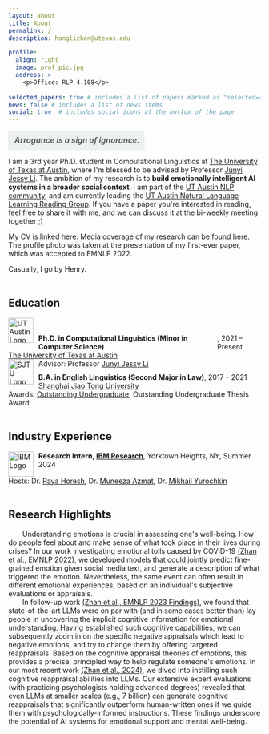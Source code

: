 ```yaml
---
layout: about
title: About
permalink: /
description: honglizhan@utexas.edu

profile:
  align: right
  image: prof_pic.jpg
  address: >
    <p>Office: RLP 4.108</p>
    
selected_papers: true # includes a list of papers marked as "selected={true}"
news: false # includes a list of news items
social: true  # includes social icons at the bottom of the page
---
```


<blockquote style="display: inline-block; margin: 0; padding: 10px; background-color: #ecf0f1; font-style: italic; font-size: 1.1em;"><strong><em>Arrogance is a sign of ignorance.</em></strong></blockquote>

I am a 3rd year Ph.D. student in Computational Linguistics at <a href="https://www.utexas.edu/">The University of Texas at Austin</a>, where I'm blessed to be advised by Professor <a href="https://jessyli.com/">Junyi Jessy Li</a>. The ambition of my research is to <strong>build emotionally intelligent AI systems in a broader social context</strong>. I am part of the <a href="https://www.nlp.utexas.edu/">UT Austin NLP community</a>, and am currently leading the <a href="https://honglizhan.github.io/NLL/">UT Austin Natural Language Learning Reading Group</a>. If you have a paper you're interested in reading, feel free to share it with me, and we can discuss it at the bi-weekly meeting together ;)


<!---- <a href="https://asol.ling.utexas.edu/">Associated Students of Linguistics</a> I received my B.A. in English (Linguistics) as an outstanding graduate from <a href="https://en.sjtu.edu.cn/">Shanghai Jiao Tong University</a> in 2021. During my undergraduate studies there, I was very fortunate to be guided academically by wonderful professors including Professor <a href="https://sfl.sjtu.edu.cn/Data/View/1814">Xinchao Guan</a>, Professor <a href="https://sfl.sjtu.edu.cn/Data/View/1774">Zhenhua Wang</a>, and Professor <a href="https://sfl.sjtu.edu.cn/Data/View/1931">Fengchao Zhen</a>.

You can find my CV [here](https://honglizhan.github.io/assets/pdf/CV.pdf).-->

My CV is linked [here](https://honglizhan.github.io/assets/pdf/CV.pdf). Media coverage of my research can be found [here](https://honglizhan.github.io/media_coverage/). The profile photo was taken at the presentation of my first-ever paper, which was accepted to EMNLP 2022.

Casually, I go by Henry.<br/><br/>

<!---- I'm also a cellist since 4 years old. In my free time, I like to practice the cello and play golf. You can find more details about my cello journey [here](https://honglizhan.github.io/life/). I write diaries [here](https://honglizhan.github.io/Hongli_Diaries/).-->

<!---- My advisor calls me a tweet pro :P-->

<div class="education">
  <h2>Education</h2>
    <img src="https://raw.githubusercontent.com/honglizhan/honglizhan.github.io/master/assets/img/University_of_Texas_at_Austin_logo.svg" alt="UT Austin Logo" style="width:50px; height:auto; float:left; margin-right:10px; align-self: stretch;"><br/>
      <div class="education-title" style="display: flex; align-items: flex-start;">
        <strong>Ph.D. in Computational Linguistics (Minor in Computer Science)</strong>, 2021 &ndash; Present
      </div>
        <a href="https://www.utexas.edu/">The University of Texas at Austin</a>
        <br>
        Advisor: Professor <a href="https://jessyli.com/">Junyi Jessy Li</a>
    <img src="https://raw.githubusercontent.com/honglizhan/honglizhan.github.io/master/assets/img/sjtu_banner_red.svg" alt="SJTU Logo" style="width:50px; height:auto; float:left; margin-right:10px; align-self: stretch;"><br/>
      <div class="education-title" style="display: flex; align-items: flex-start;">
        <strong>B.A. in English Linguistics (Second Major in Law)</strong>, 2017 &ndash; 2021
      </div>
        <a href="https://en.sjtu.edu.cn/">Shanghai Jiao Tong University</a>
        <!---- <br>
        Advisors: Professor <a href="https://sfl.sjtu.edu.cn/Data/View/1774">Zhenhua Wang</a>, Professor <a href="https://sfl.sjtu.edu.cn/Data/View/1931">Fengchao Zhen</a>-->
        <br>
        Awards: <a href="https://sfl.sjtu.edu.cn/Data/View/5045">Outstanding Undergraduate</a>; Outstanding Undergraduate Thesis Award
</div>

<br/>

<div class="education">
  <h2>Industry Experience</h2>
    <div class="education-title">
      <img src="https://upload.wikimedia.org/wikipedia/commons/5/51/IBM_logo.svg" alt="IBM Logo" style="width:50px; height:auto; float:left; margin-right:10px;">
      <strong>Research Intern, <a href="https://research.ibm.com/">IBM Research</a></strong>, Yorktown Heights, NY, Summer 2024
    </div>
      Hosts: Dr. <a href="https://www.linkedin.com/in/raya-horesh/">Raya Horesh</a>, Dr. <a href="https://www.linkedin.com/in/muneeza-azmat-b4702851">Muneeza Azmat</a>, Dr. <a href="https://moonfolk.github.io/">Mikhail Yurochkin</a>
</div>


<br/>

<div class="education">
  <h2>Research Highlights</h2>
    &ensp;&ensp;&ensp;&ensp;Understanding emotions is crucial in assessing one's well-being. How do people feel about and make sense of what took place in their lives during crises? In our work investigating emotional tolls caused by COVID-19 <a href="https://aclanthology.org/2022.emnlp-main.642/">(Zhan et al., EMNLP 2022)</a>, we developed models that could jointly predict fine-grained emotion given social media text, and generate a description of what triggered the emotion. Nevertheless, the same event can often result in different emotional experiences, based on an individual's subjective evaluations or appraisals.
    <br>
    &ensp;&ensp;&ensp;&ensp;In follow-up work <a href="https://aclanthology.org/2023.findings-emnlp.962/">(Zhan et al., EMNLP 2023 Findings)</a>, we found that state-of-the-art LLMs were on par with (and in some cases better than) lay people in uncovering the implicit cognitive information for emotional understanding. Having established such cognitive capabilities, we can subsequently zoom in on the specific negative appraisals which lead to negative emotions, and try to change them by offering targeted reappraisals. Based on the cognitive appraisal theories of emotions, this provides a precise, principled way to help regulate someone's emotions. In our most recent work <a href="https://arxiv.org/abs/2404.01288">(Zhan et al., 2024)</a>, we dived into instilling such cognitive reappraisal abilities into LLMs. Our extensive expert evaluations (with practicing psychologists holding advanced degrees) revealed that even LLMs at smaller scales (e.g., 7 billion) can generate cognitive reappraisals that significantly outperform human-written ones if we guide them with psychologically-informed instructions. These findings underscore the potential of AI systems for emotional support and mental well-being.
</div>


<style>
  .education strong {
    font-weight: bold;
  }
  .education-title {
    overflow: auto;
  }
  .education-title:first-of-type {
  margin-top: 15px; /* or adjust the value to your desired distance */
  }
  .education-title:nth-of-type(2) {
  margin-top: 10px; /* or adjust the value to your desired distance */
  }
</style>